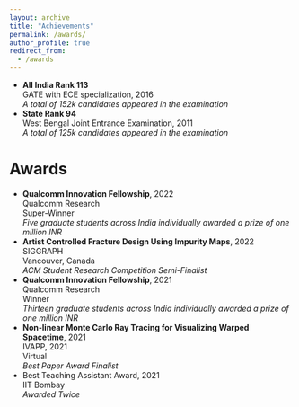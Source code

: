 ```yaml
---
layout: archive
title: "Achievements"
permalink: /awards/
author_profile: true
redirect_from:
  - /awards
---
```


- <b>All India Rank 113 </b>\
  GATE with ECE specialization, 2016\
  *A total of 152k candidates appeared in the examination* <br> 
- <b>State Rank 94</b>\
  West Bengal Joint Entrance Examination, 2011\
  *A total of 125k candidates appeared in the examination* <br> 

Awards
======

- <b>Qualcomm Innovation Fellowship</b>, 2022\
  Qualcomm Research\
  Super-Winner\
  *Five graduate students across India individually awarded a prize of one million INR* <br>
- <b>Artist Controlled Fracture Design Using Impurity Maps</b>, 2022\
  SIGGRAPH\
  Vancouver, Canada\
  *ACM Student Research Competition Semi-Finalist* <br>
- <b>Qualcomm Innovation Fellowship</b>, 2021\
  Qualcomm Research\
  Winner\
  *Thirteen graduate students across India individually awarded a prize of one million INR* <br>
- <b>Non-linear Monte Carlo Ray Tracing for Visualizing Warped Spacetime</b>, 2021\
  IVAPP, 2021\
  Virtual\
  *Best Paper Award Finalist* <br>
- Best Teaching Assistant Award, 2021\
  IIT Bombay\
  *Awarded Twice*
